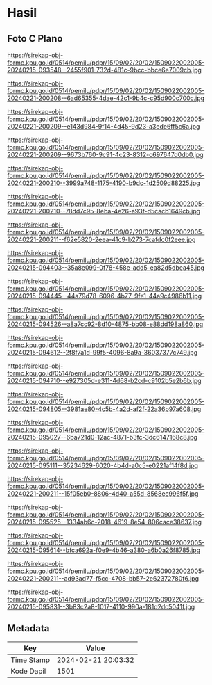 # Hasil

## Foto C Plano

https://sirekap-obj-formc.kpu.go.id/0514/pemilu/pdpr/15/09/02/20/02/1509022002005-20240215-093548--2455f901-732d-481c-9bcc-bbce6e7009cb.jpg

https://sirekap-obj-formc.kpu.go.id/0514/pemilu/pdpr/15/09/02/20/02/1509022002005-20240221-200208--6ad65355-4dae-42c1-9b4c-c95d900c700c.jpg

https://sirekap-obj-formc.kpu.go.id/0514/pemilu/pdpr/15/09/02/20/02/1509022002005-20240221-200209--e143d984-9f14-4d45-9d23-a3ede6ff5c6a.jpg

https://sirekap-obj-formc.kpu.go.id/0514/pemilu/pdpr/15/09/02/20/02/1509022002005-20240221-200209--9673b760-9c91-4c23-8312-c697647d0db0.jpg

https://sirekap-obj-formc.kpu.go.id/0514/pemilu/pdpr/15/09/02/20/02/1509022002005-20240221-200210--3999a748-1175-4190-b9dc-1d2509d88225.jpg

https://sirekap-obj-formc.kpu.go.id/0514/pemilu/pdpr/15/09/02/20/02/1509022002005-20240221-200210--78dd7c95-8eba-4e26-a93f-d5cacb1649cb.jpg

https://sirekap-obj-formc.kpu.go.id/0514/pemilu/pdpr/15/09/02/20/02/1509022002005-20240221-200211--f62e5820-2eea-41c9-b273-7cafdc0f2eee.jpg

https://sirekap-obj-formc.kpu.go.id/0514/pemilu/pdpr/15/09/02/20/02/1509022002005-20240215-094403--35a8e099-0f78-458e-add5-ea82d5dbea45.jpg

https://sirekap-obj-formc.kpu.go.id/0514/pemilu/pdpr/15/09/02/20/02/1509022002005-20240215-094445--44a79d78-6096-4b77-9fe1-44a9c4986b11.jpg

https://sirekap-obj-formc.kpu.go.id/0514/pemilu/pdpr/15/09/02/20/02/1509022002005-20240215-094526--a8a7cc92-8d10-4875-bb08-e88dd198a860.jpg

https://sirekap-obj-formc.kpu.go.id/0514/pemilu/pdpr/15/09/02/20/02/1509022002005-20240215-094612--2f8f7a1d-99f5-4096-8a9a-36037377c749.jpg

https://sirekap-obj-formc.kpu.go.id/0514/pemilu/pdpr/15/09/02/20/02/1509022002005-20240215-094710--e927305d-e311-4d68-b2cd-c9102b5e2b6b.jpg

https://sirekap-obj-formc.kpu.go.id/0514/pemilu/pdpr/15/09/02/20/02/1509022002005-20240215-094805--3981ae80-4c5b-4a2d-af2f-22a36b97a608.jpg

https://sirekap-obj-formc.kpu.go.id/0514/pemilu/pdpr/15/09/02/20/02/1509022002005-20240215-095027--6ba721d0-12ac-4871-b3fc-3dc6147168c8.jpg

https://sirekap-obj-formc.kpu.go.id/0514/pemilu/pdpr/15/09/02/20/02/1509022002005-20240215-095111--35234629-6020-4b4d-a0c5-e0221af14f8d.jpg

https://sirekap-obj-formc.kpu.go.id/0514/pemilu/pdpr/15/09/02/20/02/1509022002005-20240221-200211--15f05eb0-8806-4d40-a55d-8568ec996f5f.jpg

https://sirekap-obj-formc.kpu.go.id/0514/pemilu/pdpr/15/09/02/20/02/1509022002005-20240215-095525--1334ab6c-2018-4619-8e54-806cace38637.jpg

https://sirekap-obj-formc.kpu.go.id/0514/pemilu/pdpr/15/09/02/20/02/1509022002005-20240215-095614--bfca692a-f0e9-4b46-a380-a6b0a26f8785.jpg

https://sirekap-obj-formc.kpu.go.id/0514/pemilu/pdpr/15/09/02/20/02/1509022002005-20240221-200211--ad93ad77-f5cc-4708-bb57-2e62372780f6.jpg

https://sirekap-obj-formc.kpu.go.id/0514/pemilu/pdpr/15/09/02/20/02/1509022002005-20240215-095831--3b83c2a8-1017-4110-990a-181d2dc5041f.jpg


## Metadata

| Key        | Value               |
| ---------- | ------------------- |
| Time Stamp | 2024-02-21 20:03:32 |
| Kode Dapil | 1501                |



